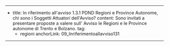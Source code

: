 ---
  - title: In riferimento all'avviso 1.3.1 PDND Regioni e Province Autonome, chi sono i Soggetti Attuatori dell'Avviso?
    content: Sono invitati a presentare proposte a valere sull' Avviso le Regioni e le Province autonome di Trento e Bolzano.
    tag:
      - regioni
    anchorLink: 09_Inriferimentoallavviso131
---
